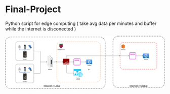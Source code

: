 # Final-Project
Python script for edge computing ( take avg data per minutes and buffer while the internet is disconected )

![Architecture Diagram](https://github.com/Nathanael1721/Final-Project/blob/main/Architecture%20diagram%20final.png)
